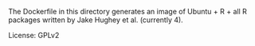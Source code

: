 The Dockerfile in this directory generates an image of Ubuntu + R + all R packages written by Jake Hughey et al. (currently 4).

License: GPLv2
